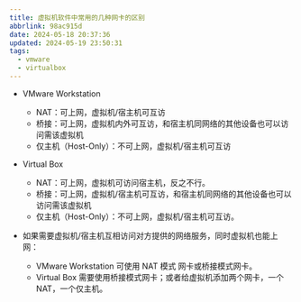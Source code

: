 ```yaml
---
title: 虚拟机软件中常用的几种网卡的区别
abbrlink: 98ac915d
date: 2024-05-18 20:37:36
updated: 2024-05-19 23:50:31
tags:
  - vmware
  - virtualbox
---
```


- VMware Workstation
	- NAT：可上网，虚拟机/宿主机可互访
	- 桥接：可上网，虚拟机内外可互访，和宿主机同网络的其他设备也可以访问需该虚拟机
	- 仅主机（Host-Only）：不可上网，虚拟机/宿主机可互访

- Virtual Box
	- NAT：可上网，虚拟机可访问宿主机，反之不行。
	- 桥接：可上网，虚拟机/宿主机可互访，和宿主机同网络的其他设备也可以访问需该虚拟机
	- 仅主机（Host-Only）：不可上网，虚拟机/宿主机可互访。

- 如果需要虚拟机/宿主机互相访问对方提供的网络服务，同时虚拟机也能上网：
	- VMware Workstation 可使用 NAT 模式 网卡或桥接模式网卡。
	- Virtual Box 需要使用桥接模式网卡；或者给虚拟机添加两个网卡，一个 NAT，一个仅主机。
